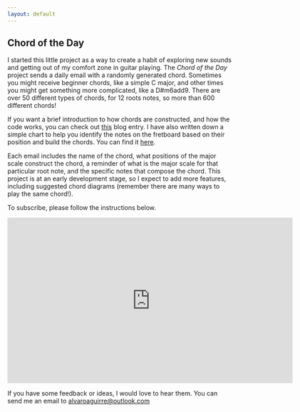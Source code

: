 ```yaml
---
layout: default
---
```


## Chord of the Day

I started this little project as a way to create a habit of exploring new sounds and getting out of my comfort zone in guitar playing. The *Chord of the Day* project sends a daily email with a randomly generated chord. Sometimes you might receive beginner chords, like a simple C major, and other times you might get something more complicated, like a D#m6add9. There are over 50 different types of chords, for 12 roots notes, so more than 600 different chords! 

If you want a brief introduction to how chords are constructed, and how the code works, you can check out <a href = "./blog/chord_of_the_day.html" target = "_blank">this</a> blog entry. I have also written down a simple chart to help you identify the notes on the fretboard based on their position and build the chords. You can find it <a href = "guitar_chart.html" target = "_blank">here</a>.

Each email includes the name of the chord, what positions of the major scale construct the chord, a reminder of what is the major scale for that particular root note, and the specific notes that compose the chord. This project is at an early development stage, so I expect to add more features, including suggested chord diagrams (remember there are many ways to play the same chord!).

To subscribe, please follow the instructions below. 

<iframe src="https://docs.google.com/forms/d/e/1FAIpQLSdnaNDYXUnJQhl9URNfU7zzuyrt8Jkk5ZBuw05mVb_AosaXuQ/viewform?embedded=true" width="640" height="371" frameborder="0" marginheight="0" marginwidth="0">Loading…</iframe>

If you have some feedback or ideas, I would love to hear them. You can send me an email to <a href="mailto:alvaroaguirre@outlook.com">alvaroaguirre@outlook.com</a>